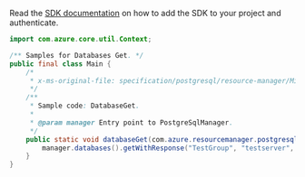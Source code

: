 Read the [SDK documentation](https://github.com/Azure/azure-sdk-for-java/blob/azure-resourcemanager-postgresql_1.0.2/sdk/postgresql/azure-resourcemanager-postgresql/README.md) on how to add the SDK to your project and authenticate.

```java
import com.azure.core.util.Context;

/** Samples for Databases Get. */
public final class Main {
    /*
     * x-ms-original-file: specification/postgresql/resource-manager/Microsoft.DBforPostgreSQL/stable/2017-12-01/examples/DatabaseGet.json
     */
    /**
     * Sample code: DatabaseGet.
     *
     * @param manager Entry point to PostgreSqlManager.
     */
    public static void databaseGet(com.azure.resourcemanager.postgresql.PostgreSqlManager manager) {
        manager.databases().getWithResponse("TestGroup", "testserver", "db1", Context.NONE);
    }
}
```
